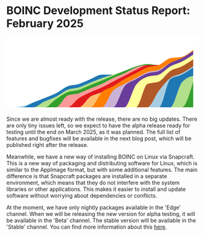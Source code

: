 # BOINC Development Status Report: February 2025

<p align="center">
  <img src="images/2025.03.11.png" alt="BOINC snap package installation statistics"/>
</p>

Since we are almost ready with the release, there are no big updates. There are only tiny issues left, so we expect to have the alpha release ready for testing until the end on March 2025, as it was planned.
The full list of features and bugfixes will be available in the next blog post, which will be published right after the release.

Meanwhile, we have a new way of installing BOINC on Linux via Snapcraft. This is a new way of packaging and distributing software for Linux, which is similar to the AppImage format, but with some additional features. The main difference is that Snapcraft packages are installed in a separate environment, which means that they do not interfere with the system libraries or other applications. This makes it easier to install and update software without worrying about dependencies or conflicts.

At the moment, we have only nightly packages available in the 'Edge' channel. When we will be releasing the new version for alpha testing, it will be available in the 'Beta' channel. The stable version will be available in the 'Stable' channel. You can find more information about this [here](https://snapcraft.io/boinc).
